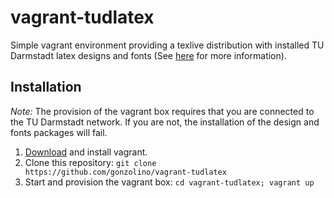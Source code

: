 # vagrant-tudlatex
Simple vagrant environment providing a texlive distribution with installed TU
Darmstadt latex designs and fonts (See
[here](http://exp1.fkp.physik.tu-darmstadt.de/tuddesign/) for more
information).

## Installation
*Note:* The provision of the vagrant box requires that you are connected to the
TU Darmstadt network. If you are not, the installation of the design and fonts
packages will fail.

1. [Download](http://www.vagrantup.com/downloads.html) and install vagrant.
2. Clone this repository: `git clone
   https://github.com/gonzolino/vagrant-tudlatex`
3. Start and provision the vagrant box: `cd vagrant-tudlatex; vagrant up`
